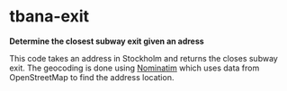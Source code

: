 # tbana-exit
**Determine the closest subway exit given an adress**

This code takes an address in Stockholm and returns the closes subway exit. The geocoding is done using [Nominatim](https://nominatim.org/) which uses data from OpenStreetMap to find the address location. 

